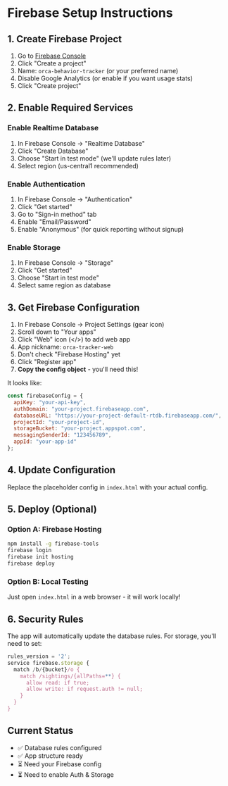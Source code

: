 # Firebase Setup Instructions

## 1. Create Firebase Project

1. Go to [Firebase Console](https://console.firebase.google.com/)
2. Click "Create a project"
3. Name: `orca-behavior-tracker` (or your preferred name)
4. Disable Google Analytics (or enable if you want usage stats)
5. Click "Create project"

## 2. Enable Required Services

### Enable Realtime Database
1. In Firebase Console → "Realtime Database"
2. Click "Create Database"
3. Choose "Start in test mode" (we'll update rules later)
4. Select region (us-central1 recommended)

### Enable Authentication
1. In Firebase Console → "Authentication"
2. Click "Get started"
3. Go to "Sign-in method" tab
4. Enable "Email/Password"
5. Enable "Anonymous" (for quick reporting without signup)

### Enable Storage
1. In Firebase Console → "Storage"
2. Click "Get started"
3. Choose "Start in test mode"
4. Select same region as database

## 3. Get Firebase Configuration

1. In Firebase Console → Project Settings (gear icon)
2. Scroll down to "Your apps"
3. Click "Web" icon (</>) to add web app
4. App nickname: `orca-tracker-web`
5. Don't check "Firebase Hosting" yet
6. Click "Register app"
7. **Copy the config object** - you'll need this!

It looks like:
```javascript
const firebaseConfig = {
  apiKey: "your-api-key",
  authDomain: "your-project.firebaseapp.com",
  databaseURL: "https://your-project-default-rtdb.firebaseapp.com/",
  projectId: "your-project-id",
  storageBucket: "your-project.appspot.com",
  messagingSenderId: "123456789",
  appId: "your-app-id"
};
```

## 4. Update Configuration

Replace the placeholder config in `index.html` with your actual config.

## 5. Deploy (Optional)

### Option A: Firebase Hosting
```bash
npm install -g firebase-tools
firebase login
firebase init hosting
firebase deploy
```

### Option B: Local Testing
Just open `index.html` in a web browser - it will work locally!

## 6. Security Rules

The app will automatically update the database rules. For storage, you'll need to set:

```javascript
rules_version = '2';
service firebase.storage {
  match /b/{bucket}/o {
    match /sightings/{allPaths=**} {
      allow read: if true;
      allow write: if request.auth != null;
    }
  }
}
```

## Current Status
- ✅ Database rules configured
- ✅ App structure ready
- ⏳ Need your Firebase config
- ⏳ Need to enable Auth & Storage 